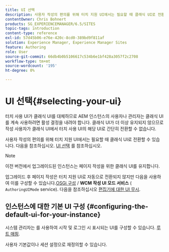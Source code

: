 ```yaml
---
title: UI 선택
description: 사용자 작성의 편의를 위해 터치 지원 UI에서는 필요할 때 클래식 UI로 전환할 수 있습니다.
contentOwner: Chris Bohnert
products: SG_EXPERIENCEMANAGER/6.5/SITES
topic-tags: introduction
content-type: reference
exl-id: 57d45b06-e76e-420c-8cd0-389bd9f811af
solution: Experience Manager, Experience Manager Sites
feature: Authoring
role: User
source-git-commit: 66db4b0b5106617c534b6e1bf428a3057f2c2708
workflow-type: tm+mt
source-wordcount: '195'
ht-degree: 0%

---
```


# UI 선택{#selecting-your-ui}

터치 사용 UI가 클래식 UI를 대체하므로 AEM 인스턴스의 사용자나 관리자는 클래식 UI를 계속 사용하려면 활성 결정을 내려야 합니다. 클래식 UI가 더 이상 유지되지 않으므로 작성 사용자가 클래식 UI에서 터치 사용 UI의 해당 UI로 간단히 전환할 수 없습니다.

사용자 작성의 편의를 위해 터치 지원 UI에서는 필요할 때 클래식 UI로 전환할 수 있습니다. 다음을 참조하십시오. [UI 선택](/help/sites-authoring/select-ui.md) 를 참조하십시오.

>[!NOTE]
>
>이전 버전에서 업그레이드된 인스턴스는 페이지 작성을 위한 클래식 UI를 유지합니다.
>
>업그레이드 후 페이지 작성은 터치 지원 UI로 자동으로 전환되지 않지만 다음을 사용하여 이를 구성할 수 있습니다.[OSGi 구성](/help/sites-deploying/configuring-osgi.md) / **WCM 작성 UI 모드 서비스** ( `AuthoringUIMode` service). 다음을 참조하십시오 [편집기에 대한 UI 무시](#uioverridesfortheeditor).

## 인스턴스에 대한 기본 UI 구성 {#configuring-the-default-ui-for-your-instance}

시스템 관리자는 를 사용하여 시작 및 로그인 시 표시되는 UI를 구성할 수 있습니다. [루트 매핑](/help/sites-deploying/osgi-configuration-settings.md#daycqrootmapping).

사용자 기본값이나 세션 설정으로 재정의할 수 있습니다.
